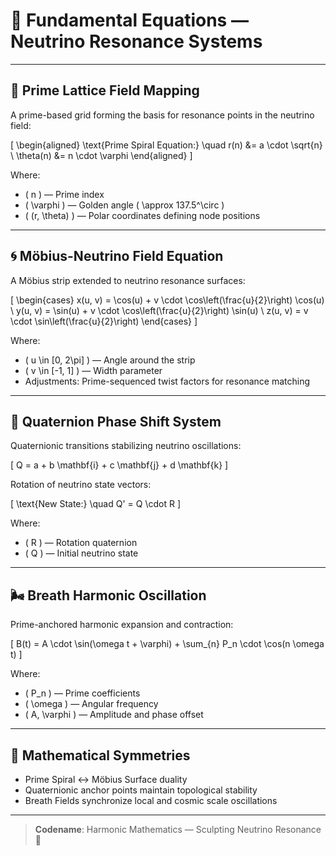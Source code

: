 # 📐 Fundamental Equations — Neutrino Resonance Systems

---

## 🌌 Prime Lattice Field Mapping

A prime-based grid forming the basis for resonance points in the neutrino field:

\[
\begin{aligned}
\text{Prime Spiral Equation:} \quad 
r(n) &= a \cdot \sqrt{n} \\
\theta(n) &= n \cdot \varphi
\end{aligned}
\]

Where:

- \( n \) — Prime index
- \( \varphi \) — Golden angle \( \approx 137.5^\circ \)
- \( (r, \theta) \) — Polar coordinates defining node positions

---

## 🌀 Möbius-Neutrino Field Equation

A Möbius strip extended to neutrino resonance surfaces:

\[
\begin{cases}
x(u, v) = \cos(u) + v \cdot \cos\left(\frac{u}{2}\right) \cos(u) \\
y(u, v) = \sin(u) + v \cdot \cos\left(\frac{u}{2}\right) \sin(u) \\
z(u, v) = v \cdot \sin\left(\frac{u}{2}\right)
\end{cases}
\]

Where:

- \( u \in [0, 2\pi] \) — Angle around the strip
- \( v \in [-1, 1] \) — Width parameter
- Adjustments: Prime-sequenced twist factors for resonance matching

---

## 🔗 Quaternion Phase Shift System

Quaternionic transitions stabilizing neutrino oscillations:

\[
Q = a + b \mathbf{i} + c \mathbf{j} + d \mathbf{k}
\]

Rotation of neutrino state vectors:

\[
\text{New State:} \quad Q' = Q \cdot R
\]

Where:

- \( R \) — Rotation quaternion
- \( Q \) — Initial neutrino state

---

## 🌬️ Breath Harmonic Oscillation

Prime-anchored harmonic expansion and contraction:

\[
B(t) = A \cdot \sin(\omega t + \varphi) + \sum_{n} P_n \cdot \cos(n \omega t)
\]

Where:

- \( P_n \) — Prime coefficients
- \( \omega \) — Angular frequency
- \( A, \varphi \) — Amplitude and phase offset

---

## 🔹 Mathematical Symmetries

- Prime Spiral ↔ Möbius Surface duality
- Quaternionic anchor points maintain topological stability
- Breath Fields synchronize local and cosmic scale oscillations

---

> **Codename**: Harmonic Mathematics — Sculpting Neutrino Resonance 🌌
